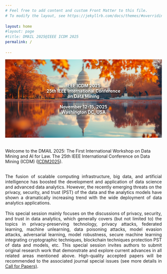 ```yaml
---
# Feel free to add content and custom Front Matter to this file.
# To modify the layout, see https://jekyllrb.com/docs/themes/#overriding-theme-defaults

layout: home
#layout: page
#title: DMAIL 2025@IEEE ICDM 2025
permalink: /

---
```

<div style="position: relative; text-align: center;">
  <img src="figures/dc1.jpg" width="750">
  <div style="position: absolute; top: 50%; left: 50%; transform: translate(-50%, -50%); color: white; font-weight: bold; text-shadow: 2px 2px 4px #000000; text-align: center;">
    <p>IEEE ICDM 2025<br>
    25th IEEE International Conference<br>
    on Data Mining<br><br>
    November 12-15, 2025<br>
    Washington DC, USA</p>
  </div>
</div>



<br/>

Welcome to the DMAIL 2025: The First International Workshop on Data Mining and AI for Law. The 25th IEEE International Conference on Data Mining (ICDM) ([ICDM2025](https://www3.cs.stonybrook.edu/~icdm2025/index.html)).

<br/>

<div style="text-align: justify"> The fusion of scalable computing infrastructure, big data, and artificial intelligence has boosted the development and application of data science and advanced data analytics. However, the recently emerging threats on the privacy, security, and trust (PST) of the data and the analytics models have shown a dramatically increasing trend with the wide deployment of data analytics applications. </div> 

<br/>

<div style="text-align: justify"> This special session mainly focuses on the discussions of privacy, security, and trust in data analytics, which generally covers (but not limited to) the topics in privacy-preserving technology, privacy attacks, federated learning, machine unlearning, data poisoning attacks, model evasion attacks, adversarial learning, model robustness, secure machine learning integrating cryptographic techniques, blockchain techniques protection PST of data and models, etc. This special session invites authors to submit original research work that demonstrate and explore current advances in all related areas mentioned above. High-quality accepted papers will be recommended to the associated journal special issues (see more details in <a href="https://pstda2023.github.io/cfp/">Call for Papers)</a>. </div>

<br/>

<!-- <p align="center">
	<img src="figures/01-data.jpg" width="120">
</p> -->
